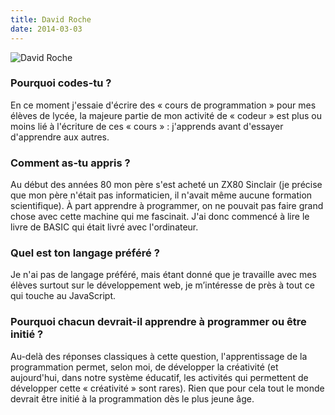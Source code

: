 ```yaml
---
title: David Roche
date: 2014-03-03
---
```


![David Roche](https://lh6.googleusercontent.com/-WVj4ELH-Vhs/AAAAAAAAAAI/AAAAAAAABgI/DMbPCfFbslU/s90-c-k-no/photo.jpg)

### Pourquoi codes-tu ?

En ce moment j'essaie d'écrire des « cours de programmation » pour mes
élèves de lycée, la majeure partie de mon activité de « codeur » est
plus ou moins lié à l'écriture de ces « cours » : j'apprends avant
d'essayer d'apprendre aux autres.

### Comment as-tu appris ?

Au début des années 80 mon père s'est acheté un ZX80 Sinclair (je
précise que mon père n'était pas informaticien, il n'avait même aucune
formation scientifique).  À part apprendre à programmer, on ne pouvait
pas faire grand chose avec cette machine qui me fascinait. J'ai donc
commencé à lire le livre de BASIC qui était livré avec l'ordinateur.

### Quel est ton langage préféré ?

Je n'ai pas de langage préféré, mais étant donné que je travaille avec
mes élèves surtout sur le développement web, je m’intéresse de près à
tout ce qui touche au JavaScript.

### Pourquoi chacun devrait-il apprendre à programmer ou être initié ?

Au-delà des réponses classiques à cette question, l'apprentissage de
la programmation permet, selon moi, de développer la créativité (et
aujourd'hui, dans notre système éducatif, les activités qui permettent
de développer cette « créativité » sont rares). Rien que pour cela
tout le monde devrait être initié à la programmation dès le plus jeune
âge.

